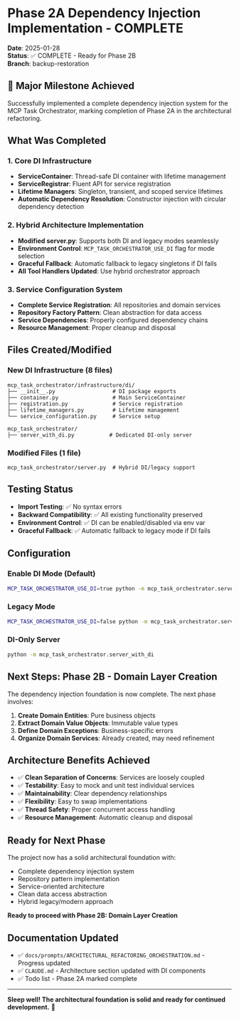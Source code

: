 # Phase 2A Dependency Injection Implementation - COMPLETE

**Date**: 2025-01-28  
**Status**: ✅ COMPLETE - Ready for Phase 2B  
**Branch**: backup-restoration  

## 🎉 Major Milestone Achieved

Successfully implemented a complete dependency injection system for the MCP Task Orchestrator, marking completion of Phase 2A in the architectural refactoring.

## What Was Completed

### 1. Core DI Infrastructure
- **ServiceContainer**: Thread-safe DI container with lifetime management
- **ServiceRegistrar**: Fluent API for service registration
- **Lifetime Managers**: Singleton, transient, and scoped service lifetimes
- **Automatic Dependency Resolution**: Constructor injection with circular dependency detection

### 2. Hybrid Architecture Implementation
- **Modified server.py**: Supports both DI and legacy modes seamlessly
- **Environment Control**: `MCP_TASK_ORCHESTRATOR_USE_DI` flag for mode selection
- **Graceful Fallback**: Automatic fallback to legacy singletons if DI fails
- **All Tool Handlers Updated**: Use hybrid orchestrator approach

### 3. Service Configuration System
- **Complete Service Registration**: All repositories and domain services
- **Repository Factory Pattern**: Clean abstraction for data access
- **Service Dependencies**: Properly configured dependency chains
- **Resource Management**: Proper cleanup and disposal

## Files Created/Modified

### New DI Infrastructure (8 files)
```
mcp_task_orchestrator/infrastructure/di/
├── __init__.py                  # DI package exports
├── container.py                 # Main ServiceContainer
├── registration.py              # Service registration
├── lifetime_managers.py         # Lifetime management
└── service_configuration.py     # Service setup

mcp_task_orchestrator/
├── server_with_di.py           # Dedicated DI-only server
```

### Modified Files (1 file)
```
mcp_task_orchestrator/server.py  # Hybrid DI/legacy support
```

## Testing Status

- **Import Testing**: ✅ No syntax errors
- **Backward Compatibility**: ✅ All existing functionality preserved  
- **Environment Control**: ✅ DI can be enabled/disabled via env var
- **Graceful Fallback**: ✅ Automatic fallback to legacy mode if DI fails

## Configuration

### Enable DI Mode (Default)
```bash
MCP_TASK_ORCHESTRATOR_USE_DI=true python -m mcp_task_orchestrator.server
```

### Legacy Mode
```bash
MCP_TASK_ORCHESTRATOR_USE_DI=false python -m mcp_task_orchestrator.server
```

### DI-Only Server
```bash
python -m mcp_task_orchestrator.server_with_di
```

## Next Steps: Phase 2B - Domain Layer Creation

The dependency injection foundation is now complete. The next phase involves:

1. **Create Domain Entities**: Pure business objects
2. **Extract Domain Value Objects**: Immutable value types
3. **Define Domain Exceptions**: Business-specific errors
4. **Organize Domain Services**: Already created, may need refinement

## Architecture Benefits Achieved

- ✅ **Clean Separation of Concerns**: Services are loosely coupled
- ✅ **Testability**: Easy to mock and unit test individual services
- ✅ **Maintainability**: Clear dependency relationships
- ✅ **Flexibility**: Easy to swap implementations
- ✅ **Thread Safety**: Proper concurrent access handling
- ✅ **Resource Management**: Automatic cleanup and disposal

## Ready for Next Phase

The project now has a solid architectural foundation with:
- Complete dependency injection system
- Repository pattern implementation  
- Service-oriented architecture
- Clean data access abstraction
- Hybrid legacy/modern approach

**Ready to proceed with Phase 2B: Domain Layer Creation**

## Documentation Updated

- ✅ `docs/prompts/ARCHITECTURAL_REFACTORING_ORCHESTRATION.md` - Progress updated
- ✅ `CLAUDE.md` - Architecture section updated with DI components
- ✅ Todo list - Phase 2A marked complete

---

**Sleep well! The architectural foundation is solid and ready for continued development.** 🌙